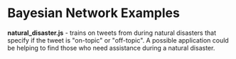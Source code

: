 # Bayesian Network Examples

**natural_disaster.js**  - trains on tweets from during natural disasters that specify if the tweet is "on-topic" or "off-topic". A possible application could be helping to find those who need assistance during a natural disaster.